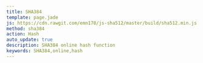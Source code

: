 ```yaml
---
title: SHA384
template: page.jade
js: https://cdn.rawgit.com/emn178/js-sha512/master/build/sha512.min.js
method: sha384
action: Hash
auto_update: true
description: SHA384 online hash function
keywords: SHA384,online,hash
---
```

